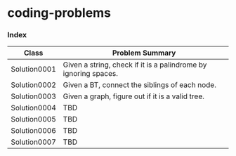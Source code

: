 # coding-problems

### Index

Class | Problem Summary |
--- | --- |
Solution0001 | Given a string, check if it is a palindrome by ignoring spaces. |
Solution0002 | Given a BT, connect the siblings of each node. |
Solution0003 | Given a graph, figure out if it is a valid tree. |
Solution0004 | TBD |
Solution0005 | TBD |
Solution0006 | TBD |
Solution0007 | TBD |
